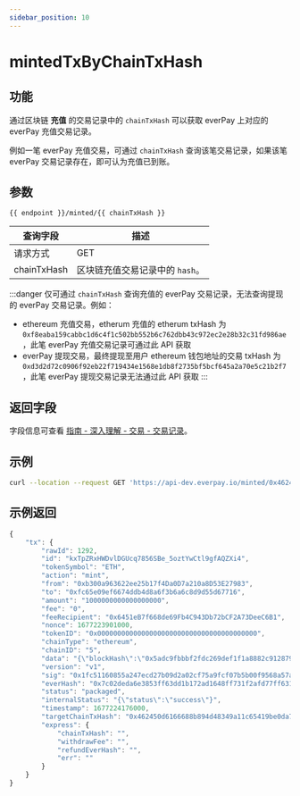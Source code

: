 ```yaml
---
sidebar_position: 10
---
```


# mintedTxByChainTxHash

## 功能
通过区块链 **充值** 的交易记录中的 `chainTxHash` 可以获取 everPay 上对应的 everPay 充值交易记录。

例如一笔 everPay 充值交易，可通过 `chainTxHash` 查询该笔交易记录，如果该笔 everPay 交易记录存在，即可认为充值已到账。

## 参数
`{{ endpoint }}/minted/{{ chainTxHash }}`

|查询字段|描述|
|---|---|
|请求方式|GET|
|chainTxHash|区块链充值交易记录中的 `hash`。|

:::danger
仅可通过 `chainTxHash` 查询充值的 everPay 交易记录，无法查询提现的 everPay 交易记录。例如：
* ethereum 充值交易，etherum 充值的 etherum txHash 为 `0xf8eaba159cabbc1d6c4f1c502bb552b6c762dbb43c972ec2e28b32c31fd986ae`，此笔 everPay 充值交易记录可通过此 API 获取
* everPay 提现交易，最终提现至用户 ethereum 钱包地址的交易 txHash 为 `0xd3d2d72c0906f92eb22f719434e1568e1db8f2735bf5bcf645a2a70e5c21b2f7`，此笔 everPay 提现交易记录无法通过此 API 获取
:::

## 返回字段
字段信息可查看 [指南 - 深入理解 - 交易 - 交易记录](../../../guide/dive/transaction#交易记录)。

## 示例

```bash
curl --location --request GET 'https://api-dev.everpay.io/minted/0x462450d6166688b894d48349a11c65419be0da7257cc81562cb0ef1a94bc527f'
```

## 示例返回
```js
{
    "tx": {
        "rawId": 1292,
        "id": "kxTpZRxHWDvlDGUcq7856SBe_5oztYwCtl9gfAQZXi4",
        "tokenSymbol": "ETH",
        "action": "mint",
        "from": "0xb300a963622ee25b17f4Da0D7a210a8D53E27983",
        "to": "0xfc65e09ef6674ddb4d8a6f3b6a6c8d9d55d67716",
        "amount": "1000000000000000000",
        "fee": "0",
        "feeRecipient": "0x6451eB7f668de69Fb4C943Db72bCF2A73DeeC6B1",
        "nonce": 1677223901000,
        "tokenID": "0x0000000000000000000000000000000000000000",
        "chainType": "ethereum",
        "chainID": "5",
        "data": "{\"blockHash\":\"0x5adc9fbbbf2fdc269def1f1a8882c912879294ebc08d7eb623938f26cac4467c\",\"blockNumber\":\"0x82694f\",\"from\":\"0xfc65e09ef6674ddb4d8a6f3b6a6c8d9d55d67716\",\"gas\":\"0x61a8\",\"gasPrice\":\"0x1181d0fb89\",\"maxFeePerGas\":\"0x16c4cbf140\",\"maxPriorityFeePerGas\":\"0x59682f00\",\"hash\":\"0x462450d6166688b894d48349a11c65419be0da7257cc81562cb0ef1a94bc527f\",\"input\":\"0x\",\"nonce\":\"0x3\",\"to\":\"0xb9cd7e1280e78f7f00d0f0856bd81af5da083fa0\",\"transactionIndex\":\"0x42\",\"value\":\"0xde0b6b3a7640000\",\"type\":\"0x2\",\"accessList\":[],\"chainId\":\"0x5\",\"v\":\"0x1\",\"r\":\"0xcc51680c839b3d2f19b3efda3720b33876d619a80b883f1f3e7dca6a45f945f3\",\"s\":\"0x786271f2718d46b9efd2ce7b834f6b9cda8169d3b6fefceedede3522e986b25f\",\"targetChainType\":\"ethereum\"}",
        "version": "v1",
        "sig": "0x1fc51160855a247ecd27b09d2a02cf75a9fcf07b5b00f9568a57a097f28cdd76130510e37ac1a8ab0687fc209317b9a34c80cb852c9f4e5b251e4fdffce56f071c",
        "everHash": "0x7c02deda6e3853ff63dd1b172ad1648ff731f2afd77ff63175fb04befbabd40b",
        "status": "packaged",
        "internalStatus": "{\"status\":\"success\"}",
        "timestamp": 1677224176000,
        "targetChainTxHash": "0x462450d6166688b894d48349a11c65419be0da7257cc81562cb0ef1a94bc527f",
        "express": {
            "chainTxHash": "",
            "withdrawFee": "",
            "refundEverHash": "",
            "err": ""
        }
    }
}
```